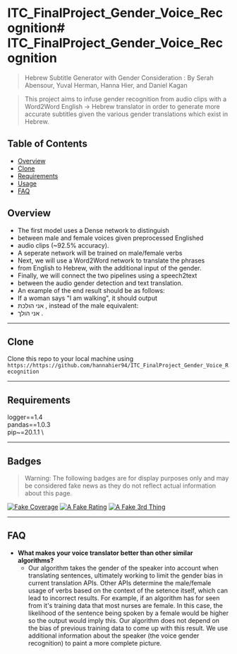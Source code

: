 # ITC_FinalProject_Gender_Voice_Recognition# ITC_FinalProject_Gender_Voice_Recognition

> Hebrew Subtitle Generator with Gender Consideration : By Serah Abensour, Yuval Herman, Hanna Hier, and Daniel Kagan

> This project aims to infuse gender recognition from audio clips with a Word2Word English -> Hebrew translator in order to generate more accurate subtitles given the various gender translations which exist in Hebrew. 



## Table of Contents

- [Overview](#Overview)
- [Clone](#Clone)
- [Requirements](#Requirements)
- [Usage](#Usage)
- [FAQ](#FAQ)

## Overview 

- The first model uses a Dense network to distinguish
- between male and female voices given preprocessed Englished
- audio clips (~92.5% accuracy). 
- A seperate network will be trained on male/female verbs 
- Next, we will use a Word2Word network to translate the phrases
- from English to Hebrew, with the additional input of the gender.
- Finally, we will connect the two pipelines using a speech2text
- between the audio gender detection and text translation. 
- An example of the end result should be as follows: 
- If a woman says "I am walking", it should output 
- אני הולכת , instead of the male equivalent: 
- אני הולך .

---
## Clone

Clone this repo to your local machine using `https://https://github.com/hannahier94/ITC_FinalProject_Gender_Voice_Recognition`

---

## Requirements

logger==1.4 \
pandas==1.0.3 \
pip~=20.1.1 \

---


## Badges
> Warning: The following badges are for display purposes only and may be considered fake news as they do not reflect actual information about this page. 

[![Fake Coverage](https://camo.githubusercontent.com/3eff610e3559385c77a9b6d87cbe1252cab79a4d/68747470733a2f2f696d672e736869656c64732e696f2f62616467652f636f7665726167652d38302532352d79656c6c6f77677265656e)](https://travis-ci.org/badges/badgerbadgerbadger)  [![A Fake Rating](https://camo.githubusercontent.com/d5cd29c0e2930c3c4026ba87ff427e2e340f461b/68747470733a2f2f696d672e736869656c64732e696f2f62616467652f726174696e672d2545322539382538352545322539382538352545322539382538352545322539382538352545322539382538362d627269676874677265656e)](https://travis-ci.org/badges/badgerbadgerbadger)  [![A Fake 3rd Thing](https://camo.githubusercontent.com/b3fc74878a0d5fcca5a78b288aa4b489f65fd7eb/68747470733a2f2f696d672e736869656c64732e696f2f62616467652f757074696d652d3130302532352d627269676874677265656e)](https://travis-ci.org/badges/badgerbadgerbadger)

---

## FAQ

- **What makes your voice translator better than other similar algorithms?**
    - Our algorithm takes the gender of the speaker into account when translating sentences, ultimately working to limit the gender bias in current translation APIs. Other APIs determine the male/female usage of verbs based on the context of the setence itself, which can lead to incorrect results. For example, if an algorithm has for seen from it's training data that most nurses are female. In this case, the likelihood of the sentence being spoken by a female would be higher so the output would imply this. Our algorithm does not depend on the bias of previous training data to come up with this result. We use additional information about the speaker (the voice gender recognition) to paint a more complete picture.
